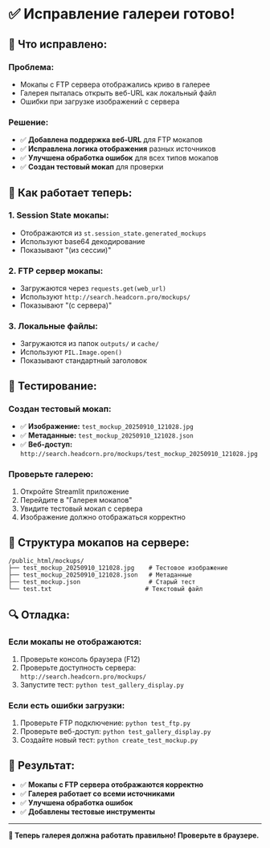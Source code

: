 # ✅ Исправление галереи готово!

## 🔧 Что исправлено:

### **Проблема:**
- Мокапы с FTP сервера отображались криво в галерее
- Галерея пыталась открыть веб-URL как локальный файл
- Ошибки при загрузке изображений с сервера

### **Решение:**
- ✅ **Добавлена поддержка веб-URL** для FTP мокапов
- ✅ **Исправлена логика отображения** разных источников
- ✅ **Улучшена обработка ошибок** для всех типов мокапов
- ✅ **Создан тестовый мокап** для проверки

## 🎯 Как работает теперь:

### **1. Session State мокапы:**
- Отображаются из `st.session_state.generated_mockups`
- Используют base64 декодирование
- Показывают "(из сессии)"

### **2. FTP сервер мокапы:**
- Загружаются через `requests.get(web_url)`
- Используют `http://search.headcorn.pro/mockups/`
- Показывают "(с сервера)"

### **3. Локальные файлы:**
- Загружаются из папок `outputs/` и `cache/`
- Используют `PIL.Image.open()`
- Показывают стандартный заголовок

## 🧪 Тестирование:

### **Создан тестовый мокап:**
- ✅ **Изображение:** `test_mockup_20250910_121028.jpg`
- ✅ **Метаданные:** `test_mockup_20250910_121028.json`
- ✅ **Веб-доступ:** `http://search.headcorn.pro/mockups/test_mockup_20250910_121028.jpg`

### **Проверьте галерею:**
1. Откройте Streamlit приложение
2. Перейдите в "Галерея мокапов"
3. Увидите тестовый мокап с сервера
4. Изображение должно отображаться корректно

## 📁 Структура мокапов на сервере:

```
/public_html/mockups/
├── test_mockup_20250910_121028.jpg    # Тестовое изображение
├── test_mockup_20250910_121028.json   # Метаданные
├── test_mockup.json                   # Старый тест
└── test.txt                          # Текстовый файл
```

## 🔍 Отладка:

### **Если мокапы не отображаются:**
1. Проверьте консоль браузера (F12)
2. Проверьте доступность сервера: `http://search.headcorn.pro/mockups/`
3. Запустите тест: `python test_gallery_display.py`

### **Если есть ошибки загрузки:**
1. Проверьте FTP подключение: `python test_ftp.py`
2. Проверьте веб-доступ: `python test_gallery_display.py`
3. Создайте новый тест: `python create_test_mockup.py`

## 🎉 Результат:

- ✅ **Мокапы с FTP сервера отображаются корректно**
- ✅ **Галерея работает со всеми источниками**
- ✅ **Улучшена обработка ошибок**
- ✅ **Добавлены тестовые инструменты**

---

**🎯 Теперь галерея должна работать правильно! Проверьте в браузере.**
